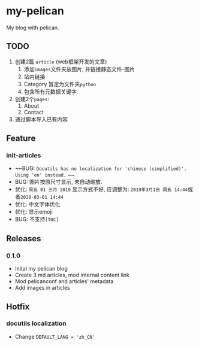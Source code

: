 # my-pelican
My blog with pelican.

## TODO

1. 创建2篇 `article` (web框架开发的文章)
   1. 添加`images`文件夹放图片, 并链接静态文件-图片
   2. 站内链接
   3. Category 暂定为文件夹`python`
   4. 包含所有元数据关键字.
2. 创建2个`pages`:
   1. About
   2. Contact
3. 通过脚本导入已有内容

## Feature

### init-articles

- ~~BUG: `Docutils has no localization for 'chinese (simplified)'. Using 'en' instead.` ~~
- BUG: 图片按原尺寸显示, 未自动缩放.
- 优化: `周五 01 三月 2019` 显示方式不好, 应调整为: `2019年3月1日 周五 14:44`或者`2019-03-01 14:44`
- 优化: 中文字体优化
- 优化: 显示emoji
- BUG: 不支持`[TOC]`

## Releases

### 0.1.0

- Inital my pelican blog
- Create 3 md articles, mod internal content link
- Mod pelicanconf and articles' metadata
- Add images in articles

## Hotfix

### docutils localization

- Change `DEFAULT_LANG = 'zh_CN'`
